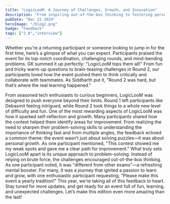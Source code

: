 ```yaml
---
title: "LogicLooM: A Journey of Challenges, Growth, and Innovation"
description: "From inspiring out-of-the-box thinking to fostering personal growth, LogicLooM captivated participants with its mind-bending rounds. Join us next year for more learning, fun, and unforgettable experiences!"
pubDate: "Dec 22 2024"
heroImage: "/blog2.png"
badge: "Feedback"
tags: ["2.0","interview"]
---
```


Whether you're a returning participant or someone looking to jump in for the first time, here’s a glimpse of what you can expect.
Participants praised the event for its top-notch coordination, challenging rounds, and mind-bending problems. GK summed it up perfectly: "LogicLooM tops them all!"
From fun and tricky warm-up questions to brain-teasing challenges in Round 2, our participants loved how the event pushed them to think critically and collaborate with teammates. As Siddharth put it, "Round 2 was hard, but that’s where the real learning happened."

From seasoned tech enthusiasts to curious beginners, LogicLooM was designed to push everyone beyond their limits. Round 1 left participants like Debasmit feeling intrigued, while Round 2 took things to a whole new level of difficulty and fun. One of the most rewarding aspects of LogicLooM was how it sparked self-reflection and growth. Many participants shared how the contest helped them identify areas for improvement. From realizing the need to sharpen their problem-solving skills to understanding the importance of thinking fast and from multiple angles, the feedback echoed a common theme: the event wasn’t just about solving puzzles—it was about personal growth. As one participant mentioned, "This contest showed me my weak spots and gave me a clear path for improvement."
What truly sets LogicLooM apart is its unique approach to problem-solving. Instead of relying on brute force, the challenges encouraged out-of-the-box thinking. As one participant noted, it was "different from other exams"—a refreshing mental booster. For many, it was a journey that ignited a passion to learn and grow, with one enthusiastic participant requesting, “Please make this event a yearly tradition!"
This year, we're taking all of this feedback to heart. Stay tuned for more updates, and get ready for an event full of fun, learning, and unexpected challenges. Let’s make this edition even more amazing than the last!
